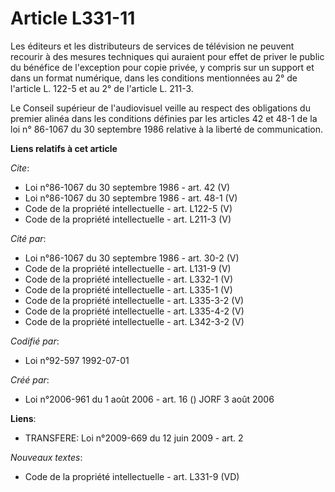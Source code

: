 # Article L331-11

Les éditeurs et les distributeurs de services de télévision ne peuvent recourir à des mesures techniques qui auraient pour
effet de priver le public du bénéfice de l'exception pour copie privée, y compris sur un support et dans un format numérique,
dans les conditions mentionnées au 2° de l'article L. 122-5 et au 2° de l'article L. 211-3. 

Le Conseil supérieur de l'audiovisuel veille au respect des obligations du premier alinéa dans les conditions définies par
les articles 42 et 48-1 de la loi n° 86-1067 du 30 septembre 1986 relative à la liberté de communication.

**Liens relatifs à cet article**

_Cite_:

  - Loi n°86-1067 du 30 septembre 1986 - art. 42 (V)
  - Loi n°86-1067 du 30 septembre 1986 - art. 48-1 (V)
  - Code de la propriété intellectuelle - art. L122-5 (V)
  - Code de la propriété intellectuelle - art. L211-3 (V)

_Cité par_:

  - Loi n°86-1067 du 30 septembre 1986 - art. 30-2 (V)
  - Code de la propriété intellectuelle - art. L131-9 (V)
  - Code de la propriété intellectuelle - art. L332-1 (V)
  - Code de la propriété intellectuelle - art. L335-1 (V)
  - Code de la propriété intellectuelle - art. L335-3-2 (V)
  - Code de la propriété intellectuelle - art. L335-4-2 (V)
  - Code de la propriété intellectuelle - art. L342-3-2 (V)

_Codifié par_:

  - Loi n°92-597 1992-07-01

_Créé par_:

  - Loi n°2006-961 du 1 août 2006 - art. 16 () JORF 3 août 2006

**Liens**:

  - TRANSFERE: Loi n°2009-669 du 12 juin 2009 - art. 2

_Nouveaux textes_:

  - Code de la propriété intellectuelle - art. L331-9 (VD)
